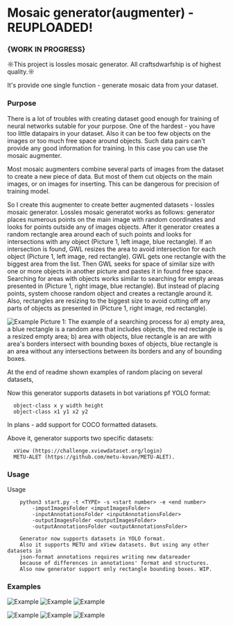 # Mosaic generator(augmenter) - REUPLOADED!
### {WORK IN PROGRESS}

☼This project is lossles mosaic generator. All craftsdwarfship is of highest quality.☼

It's provide one single function - generate mosaic data from your dataset.

### Purpose

There is a lot of troubles with creating dataset good enough for training of neural networks sutable for your purpose. One of the hardest - you have too little datapairs in your dataset. Also it can be too few objects on the images or too much free space around objects. Such data pairs can't provide any good information for training. In this case you can use the mosaic augmenter. 

Most mosaic augmenters combine several parts of images from the dataset to create a new piece of data. But most of them cut objects on the main images, or on images for inserting. This can be dangerous for precision of training model.

So I create this augmenter to create better augmented datasets -  lossles mosaic generator. Lossles mosaic generatot works as follows: generator places numerous points on the main image with random coordinates and looks for points outside any of images objects. After it generator creates a random rectangle area around each of such points and looks for intersections with any object (Picture 1, left image, blue rectangle). If an intersection is found, GWL resizes the area to avoid intersection for each object (Picture 1, left image, red rectangle). GWL gets one rectangle with the biggest area from the list. Then GWL seeks for space of similar size with one or more objects in another picture and pastes it in found free space. Searching for areas with objects works similar to searching for empty areas presented in (Picture 1, right image, blue rectangle). But instead of placing points, system choose random object and creates a rectangle around it. Also, rectangles are resizing to the biggest size to avoid cutting off any parts of objects as presented in (Picture 1, right image, red rectangle). 

![Example](https://i.imgur.com/SHcWvi9.png)
Picture 1: The example of a searching process for a) empty area, a blue rectangle is a random area that includes objects, the red rectangle is a resized empty area; b) area with objects, blue rectangle is an are with area's borders intersect with bounding boxes of objects, blue rectangle is an area without any intersections between its borders and any of bounding boxes.

At the end of readme shown examples of random placing on several datasets, 


Now this generator supports datasets in bot variations pf YOLO format:

      object-class x y width height
      object-class x1 y1 x2 y2
  
In plans - add support for COCO formatted datasets.

Above it, generator supports two specific datasets: 

      xView (https://challenge.xviewdataset.org/login)
      METU-ALET (https://github.com/metu-kovan/METU-ALET).
  
### Usage
Usage
        
        python3 start.py -t <TYPE> -s <start number> -e <end number> 
            -imputImagesFolder <imputImagesFolder> 
            -inputAnnotationsFolder <inputAnnotationsFolder>
            -outputImagesFolder <outputImagesFolder>
            -outputAnnotationsFolder <outputAnnotationsFolder>

        Generator now supports datasets in YOLO format.
        Also it supports METU and xView datasets. But using any other datasets in
        json-format annotations requires writing new datareader 
        because of differences in annotations' format and structures.
        Also now generator support only rectangle bounding boxes. WIP.
        
### Examples

![Example](https://i.imgur.com/4bS60Dv.png)
![Example](https://i.imgur.com/2Bbab22.png)
![Example](https://i.imgur.com/CgKTtb8.png)

![Example](https://i.imgur.com/mhKn6zd.png)
![Example](https://i.imgur.com/QyP9meU.png)
![Example](https://i.imgur.com/2ELSxcE.png)
